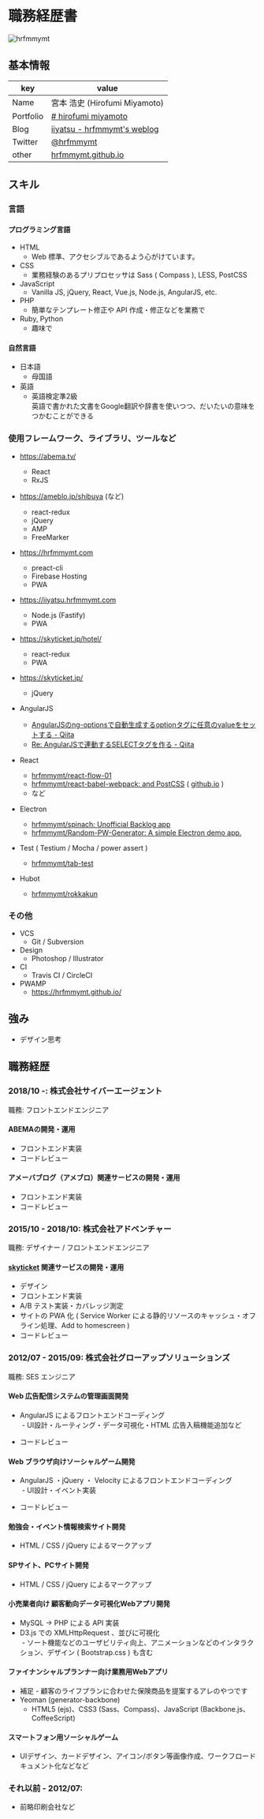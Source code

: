 # 職務経歴書

![hrfmmymt](media/hrfmmymt.jpg)

## 基本情報

|key|value|
|---|-----|
|Name|宮本 浩史 (Hirofumi Miyamoto)|
|Portfolio|[# hirofumi miyamoto](//hrfmmymt.com)|
|Blog|[iiyatsu - hrfmmymt's weblog](//iiyatsu.hrfmmymt.com)|
|Twitter|[@hrfmmymt](//twitter.com/hrfmmymt)|
|other|[hrfmmymt.github.io](//hrfmmymt.github.io/)|

## スキル

### 言語

#### プログラミング言語
  - HTML
    - Web 標準、アクセシブルであるよう心がけています。
  - CSS
    - 業務経験のあるプリプロセッサは Sass ( Compass ), LESS, PostCSS
  - JavaScript
    - Vanilla JS, jQuery, React, Vue.js, Node.js, AngularJS, etc.
  - PHP
    - 簡単なテンプレート修正や API 作成・修正などを業務で
  - Ruby, Python
    - 趣味で

#### 自然言語
  - 日本語
    - 母国語
  - 英語
    - 英語検定準2級<br>英語で書かれた文書をGoogle翻訳や辞書を使いつつ、だいたいの意味をつかむことができる

### 使用フレームワーク、ライブラリ、ツールなど
  - https://abema.tv/
    - React
    - RxJS

  - https://ameblo.jp/shibuya (など)
    - react-redux
    - jQuery
    - AMP
    - FreeMarker

  - https://hrfmmymt.com
    - preact-cli
    - Firebase Hosting
    - PWA
  
  - https://iiyatsu.hrfmmymt.com
    - Node.js (Fastify)
    - PWA

  - https://skyticket.jp/hotel/
    - react-redux
    - PWA
  
  - https://skyticket.jp/
    - jQuery

  - AngularJS
    - [AngularJSのng-optionsで自動生成するoptionタグに任意のvalueをセットする - Qiita](//qiita.com/hrfmmymt/items/e3ed8138a3218ad2b794)
    - [Re: AngularJSで連動するSELECTタグを作る - Qiita](//qiita.com/hrfmmymt/items/af79e5e3ffacac3765e5)
  - React
    - [hrfmmymt/react-flow-01](//github.com/hrfmmymt/react-flow-01)
    - [hrfmmymt/react-babel-webpack: and PostCSS](//github.com/hrfmmymt/react-babel-webpack) ( [github.io](//hrfmmymt.github.io/react-babel-webpack/) )
    - など
  - Electron
    - [hrfmmymt/spinach: Unofficial Backlog app](//github.com/hrfmmymt/spinach)
    - [hrfmmymt/Random-PW-Generator: A simple Electron demo app.](//github.com/hrfmmymt/Random-PW-Generator)
  - Test ( Testium / Mocha / power assert )
    - [hrfmmymt/tab-test](//github.com/hrfmmymt/tab-test)
  - Hubot
    - [hrfmmymt/rokkakun](//github.com/hrfmmymt/rokkakun)

### その他

  - VCS
    - Git / Subversion
  - Design
    - Photoshop / Illustrator
  - CI
    - Travis CI / CircleCI
  - PWAMP
    - https://hrfmmymt.github.io/

## 強み
- デザイン思考

## 職務経歴

### 2018/10 -: 株式会社サイバーエージェント

職務: フロントエンドエンジニア

#### ABEMAの開発・運用

- フロントエンド実装
- コードレビュー

#### アメーバブログ（アメブロ）関連サービスの開発・運用

- フロントエンド実装
- コードレビュー

### 2015/10 - 2018/10: 株式会社アドベンチャー

職務: デザイナー / フロントエンドエンジニア

#### [skyticket](https://skyticket.jp/) 関連サービスの開発・運用

- デザイン
- フロントエンド実装
- A/B テスト実装・カバレッジ測定
- サイトの PWA 化 ( Service Worker による静的リソースのキャッシュ・オフライン処理、Add to homescreen )
- コードレビュー

### 2012/07 - 2015/09: 株式会社グローアップソリューションズ

職務: SES エンジニア

#### Web 広告配信システムの管理画面開発

- AngularJS によるフロントエンドコーディング  
  - UI設計・ルーティング・データ可視化・HTML 広告入稿機能追加など

- コードレビュー

#### Web ブラウザ向けソーシャルゲーム開発

- AngularJS ・jQuery ・ Velocity によるフロントエンドコーディング  
  - UI設計・イベント実装

- コードレビュー

#### 勉強会・イベント情報検索サイト開発

- HTML / CSS / jQuery によるマークアップ

#### SPサイト、PCサイト開発

- HTML / CSS / jQuery によるマークアップ

#### 小売業者向け 顧客動向データ可視化Webアプリ開発

- MySQL -> PHP による API 実装
- D3.js での XMLHttpRequest 、並びに可視化  
  - ソート機能などのユーザビリティ向上、アニメーションなどのインタラクション、デザイン ( Bootstrap.css ) も含む

#### ファイナンシャルプランナー向け業務用Webアプリ

- 補足 - 顧客のライフプランに合わせた保険商品を提案するアレのやつです
- Yeoman (generator-backbone)  
  - HTML5 (ejs)、CSS3 (Sass、Compass)、JavaScript (Backbone.js、CoffeeScript)
  
#### スマートフォン用ソーシャルゲーム

- UIデザイン、カードデザイン、アイコン/ボタン等画像作成、ワークフロードキュメント化などなど

### それ以前 - 2012/07: 
- 前略印刷会社など
